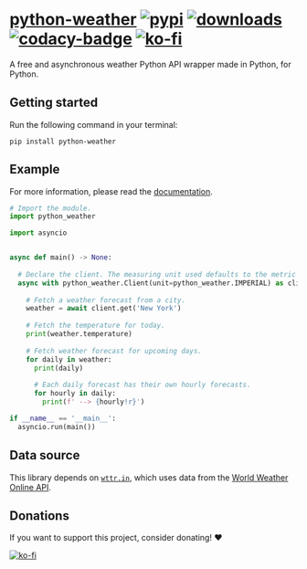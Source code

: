 # [python-weather][pypi-url] [![pypi][pypi-image]][pypi-url] [![downloads][downloads-image]][pypi-url] [![codacy-badge][codacy-url]][codacy-image] [![ko-fi][ko-fi-brief-image]][ko-fi-url]

[pypi-image]: https://img.shields.io/pypi/v/python-weather.svg?style=flat-square
[pypi-url]: https://pypi.org/project/python-weather/
[downloads-image]: https://img.shields.io/pypi/dm/python-weather?style=flat-square
[ko-fi-brief-image]: https://img.shields.io/badge/donations-ko--fi-red?color=ff5e5b&style=flat-square
[codacy-url]: https://app.codacy.com/project/badge/Grade/0f7721b7e4314a748c75a04f0a7e0ce3
[codacy-image]: https://app.codacy.com/gh/null8626/python-weather/dashboard
[ko-fi-image]: https://ko-fi.com/img/githubbutton_sm.svg
[ko-fi-url]: https://ko-fi.com/null8626

A free and asynchronous weather Python API wrapper made in Python, for Python.

## Getting started

Run the following command in your terminal:

```console
pip install python-weather
```

## Example

For more information, please read the [documentation](https://python-weather.readthedocs.io/en/latest/).

```py
# Import the module.
import python_weather

import asyncio


async def main() -> None:
  
  # Declare the client. The measuring unit used defaults to the metric system (celcius, km/h, etc.)
  async with python_weather.Client(unit=python_weather.IMPERIAL) as client:
    
    # Fetch a weather forecast from a city.
    weather = await client.get('New York')
    
    # Fetch the temperature for today.
    print(weather.temperature)
    
    # Fetch weather forecast for upcoming days.
    for daily in weather:
      print(daily)
    
      # Each daily forecast has their own hourly forecasts.
      for hourly in daily:
        print(f' --> {hourly!r}')

if __name__ == '__main__':
  asyncio.run(main())
```

## Data source

This library depends on [`wttr.in`](https://github.com/chubin/wttr.in), which uses data from the [World Weather Online API](https://www.worldweatheronline.com/weather-api/).

## Donations

If you want to support this project, consider donating! ❤

[![ko-fi][ko-fi-image]][ko-fi-url]
